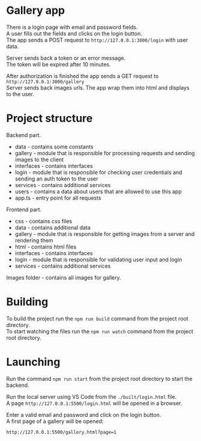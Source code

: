 # Gallery app

There is a login page with email and password fields.  
A user fills out the fields and clicks on the login button.  
The app sends a POST request to `http://127.0.0.1:3000/login`
with user data.

Server sends back a token or an error message.  
The token will be expired after 10 minutes.

After authorization is finished the app sends a GET request to `http://127.0.0.1:3000/gallery`  
Server sends back images urls. The app wrap them into html and displays to the user.

# Project structure

Backend part.

- data - contains some constants
- gallery - module that is responsible for processing requests and sending images to the client
- interfaces - contains interfaces
- login - module that is responsible for checking user credentials and sending an auth token to the user
- services - contains additional services
- users - contains a data about users that are allowed to use this app
- app.ts - entry point for all requests

Frontend part.

- css - contains css files
- data - contains additional data
- gallery - module that is responsible for getting images from a server and rendering them
- html - contains html files
- interfaces - contains interfaces
- login - module that is responsible for validating user input and login
- services - contains additional services

Images folder - contains all images for gallery.  

# Building

To build the project run the `npm run build` command from the project root directory.  
To start watching the files run the `npm run watch` command from the project root directory.

# Launching

Run the command `npm run start` from the project root directory to start the backend.  

Run the local server using VS Code from the `./built/login.html` file.  
A page `http://127.0.0.1:5500/login.html` will be opened in a browser.

Enter a valid email and password and click on the login button.  
A first page of a gallery will be opened:

`http://127.0.0.1:5500/gallery.html?page=1`
